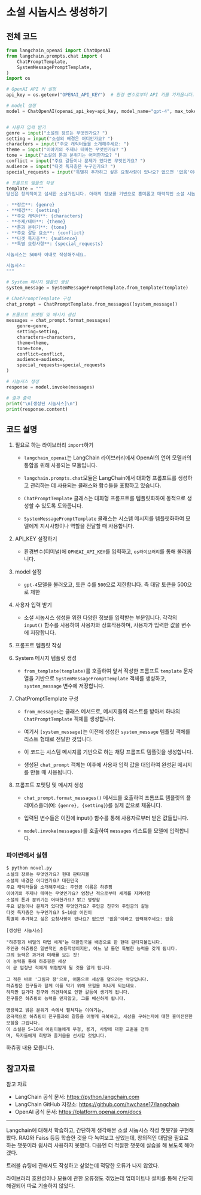 # 소설 시놉시스 생성하기

## 전체 코드
```python
from langchain_openai import ChatOpenAI
from langchain.prompts.chat import (
    ChatPromptTemplate,
    SystemMessagePromptTemplate,
)
import os

# OpenAI API 키 설정
api_key = os.getenv("OPENAI_API_KEY")  # 환경 변수로부터 API 키를 가져옵니다.

# model 설정
model = ChatOpenAI(openai_api_key=api_key, model_name="gpt-4", max_tokens=500)


# 사용자 입력 받기
genre = input("소설의 장르는 무엇인가요? ")
setting = input("소설의 배경은 어디인가요? ")
characters = input("주요 캐릭터들을 소개해주세요: ")
theme = input("이야기의 주제나 테마는 무엇인가요? ")
tone = input("소설의 톤과 분위기는 어떠한가요? ")
conflict = input("주요 갈등이나 문제가 있다면 무엇인가요? ")
audience = input("타겟 독자층은 누구인가요? ")
special_requests = input("특별히 추가하고 싶은 요청사항이 있나요? 없으면 '없음'이라고 입력해주세요: ")

# 프롬프트 템플릿 작성
template = """
당신은 창의적이고 섬세한 소설가입니다. 아래의 정보를 기반으로 흥미롭고 매력적인 소설 시놉시스를 작성하세요.

- **장르**: {genre}
- **배경**: {setting}
- **주요 캐릭터**: {characters}
- **주제/테마**: {theme}
- **톤과 분위기**: {tone}
- **주요 갈등 요소**: {conflict}
- **타겟 독자층**: {audience}
- **특별 요청사항**: {special_requests}

시놉시스는 500자 이내로 작성해주세요.

시놉시스:
"""

# System 메시지 템플릿 생성
system_message = SystemMessagePromptTemplate.from_template(template)

# ChatPromptTemplate 구성
chat_prompt = ChatPromptTemplate.from_messages([system_message])

# 프롬프트 포맷팅 및 메시지 생성
messages = chat_prompt.format_messages(
    genre=genre,
    setting=setting,
    characters=characters,
    theme=theme,
    tone=tone,
    conflict=conflict,
    audience=audience,
    special_requests=special_requests
)

# 시놉시스 생성
response = model.invoke(messages)

# 결과 출력
print("\n[생성된 시놉시스]\n")
print(response.content)
```
## 코드 설명
1. 필요로 하는 라이브러리 `import`하기

	- `langchain_openai`는 LangChain 라이브러리에서 OpenAI의 언어 모델과의 통합을 위해 사용되는 모듈입니다.
    
    - `langchain.prompts.chat`모듈은 LangChain에서 대화형 프롬프트를 생성하고 관리하는 데 사용되는 클래스와 함수들을 포함하고 있습니다.
    
    - `ChatPromptTemplate` 클래스는 대화형 프롬프트를 템플릿화하여 동적으로 생성할 수 있도록 도와줍니다.
    
    - `SystemMessagePromptTemplate` 클래스는 시스템 메시지를 템플릿화하여 모델에게 지시사항이나 역할을 전달할 때 사용합니다.

2. API_KEY 설정하기
	- 환경변수(터미널)에 `OPNEAI_API_KEY`를 입력하고, `os라이브러리`를 통해 불러옵니다.
    
3. model 설정

	- `gpt-4`모델을 불러오고, 토큰 수를 `500`으로 제한합니다. 즉 대답 토큰을 500으로 제한
    
4. 사용자 입력 받기
	- 소설 시놉시스 생성을 위한 다양한 정보를 입력받는 부분입니다. 각각의 `input()` 함수를 사용하여 사용자와 상호작용하며, 사용자가 입력한 값을 변수에 저장합니다. 
    
5. 프롬프트 템플릿 작성

6. System 메시지 템플릿 생성

	- `from_template(template)`를 호출하여 앞서 작성한 프롬프트 `template` 문자열을 기반으로 `SystemMessagePromptTemplate` 객체를 생성하고, `system_message` 변수에 저장합니다.
    
7. ChatPromptTemplate 구성

	- `from_messages`는 클래스 메서드로, 메시지들의 리스트를 받아서 하나의 `ChatPromptTemplate` 객체를 생성합니다.
    
    - 여기서 `[system_message]`는 이전에 생성한 `system_message` 템플릿 객체를 리스트 형태로 전달한 것입니다.
    
    - 이 코드는 시스템 메시지를 기반으로 하는 채팅 프롬프트 템플릿을 생성합니다.
    
	- 생성된 `chat_prompt` 객체는 이후에 사용자 입력 값을 대입하여 완성된 메시지를 만들 때 사용됩니다.
    
    
8. 프롬프트 포맷팅 및 메시지 생성

	- `chat_prompt.format_messages()` 메서드를 호출하여 프롬프트 템플릿의 플레이스홀더(예: `{genre}, {setting}`)를 실제 값으로 채웁니다.
    
    - 입력된 변수들은 이전에 input() 함수를 통해 사용자로부터 받은 값들입니다.
    
    - `model.invoke(messages)`를 호출하여 `messages` 리스트를 모델에 입력합니다.
    
    
    
### 파이썬에서 실행
```
$ python novel.py
소설의 장르는 무엇인가요? 현대 판타지물
소설의 배경은 어디인가요? 대한민국
주요 캐릭터들을 소개해주세요: 주인공 이름은 하츄핑
이야기의 주제나 테마는 무엇인가요? 엄청난 적으로부터 세게를 지켜야함
소설의 톤과 분위기는 어떠한가요? 밝고 명랑함
주요 갈등이나 문제가 있다면 무엇인가요? 주인공 친구와 주인공의 갈등
타겟 독자층은 누구인가요? 5~10살 어린이
특별히 추가하고 싶은 요청사항이 있나요? 없으면 '없음'이라고 입력해주세요: 없음

[생성된 시놉시스]

"하츄핑과 비밀의 마법 세계"는 대한민국을 배경으로 한 현대 판타지물입니다. 
주인공 하츄핑은 일반적인 초등학생이지만, 어느 날 돌연 특별한 능력을 갖게 됩니다. 
그의 능력은 과거와 미래를 보는 것! 
이 능력을 통해 하츄핑은 세상 
이 곧 엄청난 적에게 위협받게 될 것을 알게 됩니다.

그 적은 바로 '그림자 왕'으로, 어둠으로 세상을 덮으려는 악당입니다. 
하츄핑은 친구들과 함께 이를 막기 위해 모험을 떠나게 되는데요. 
하지만 길가다 친구와 의견차이로 인한 갈등이 생기게 됩니다. 
친구들은 하츄핑의 능력을 믿지않고, 그를 배신하게 됩니다.

명랑하고 밝은 분위기 속에서 펼쳐지는 이야기는, 
궁극적으로 하츄핑이 친구들과의 갈등을 어떻게 극복하고, 세상을 구하는지에 대한 흥미진진한 모험을 그립니다. 
이 소설은 5~10세 어린이들에게 우정, 용기, 사랑에 대한 교훈을 전하 
며, 독자들에게 희망과 즐거움을 선사할 것입니다.
```
하츄핑 내용 모릅니다.


## 참고자료

참고 자료
- LangChain 공식 문서: https://python.langchain.com
- LangChain GitHub 저장소: https://github.com/hwchase17/langchain
- OpenAI 공식 문서: https://platform.openai.com/docs

---

Langchain에 대해서 학습하고, 간단하게 생각해본 소설 시놉시스 작성 챗봇?을 구현해 봤다.
RAG와 Faiss 등등 학습한 것을 다 녹여보고 싶었는데, 창의적인 대답을 필요로 하는 챗봇이라 쉽사리 사용하지 못했다. 다음엔 더 적절한 챗봇에 실습을 해 보도록 해야겠다.

트러블 슈팅에 관해서도 작성하고 싶었는데 적당한 오류가 나지 않았다.

라이브러리 호환성이나 모듈에 관한 오류정도 겪었는데 업데이트나 설치를 통해 간단히 해결되어 따로 기술하지 않았다.